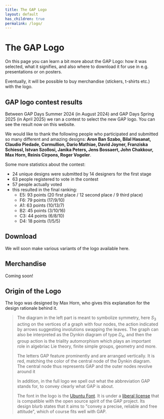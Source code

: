 ```yaml
---
title: The GAP Logo
layout: default
has_children: true
permalink: /logo/
---
```


# The GAP Logo

On this page you can learn a bit more about the GAP Logo: how it was selected,
what it signifies, and also where to download it for use in e.g. presentations
or on posters.

Eventually, it will be possible to buy merchandise (stickers, t-shirts etc.) with the logo.

## GAP logo contest results

Between GAP Days Summer 2024 (in August 2024) and GAP Days Spring 2025 (in April 2025)
we ran a contest to select the new GAP logo. You can see the result now on this
website.

We would like to thank the following people who participated and submitted so many different
and amazing designs:
**Aron Ban Szabo, Bilal Hasanat, Claudio Piedade, Cormullion, Dario Mathiae, David Joyner, Franziska Schiessl, Istvan Szollosi, Janika Peters, Jens Bossaert, John Chakkour, Max Horn, Reinis Cirpons, Roger Vogeler**.


Some more statistics about the contest:
- 24 unique designs were submitted by 14 designers for the first stage
- 63 people registered to vote in the contest
- 57 people actually voted
- this resulted in the final ranking:
  - E5: 93 points (20 first place / 12 second place / 9 third place)
  - F6: 79 points (17/9/10)
  - A1: 63 points (10/13/7)
  - B2: 45 points (3/10/16)
  - C3: 44 points (6/8/10)
  - D4: 18 points (1/5/5)

## Download

We will soon make various variants of the logo available here.

## Merchandise

Coming soon!

## Origin of the Logo

The logo was designed by Max Horn, who gives this explanation for the
design rationale behind it.

> The diagram in the left part is meant to symbolize symmetry, here $S_3$
> acting on the vertices of a graph with four nodes, the action indicated by
> arrows suggesting involutions swapping the leaves. The graph can also be
> interpreted as the Dynkin diagram of type $D_4$, and then the group action
> is the triality automorphism which plays an important role in algebriac Lie
> theory, finite simple groups, geometry and more.
> 
> The letters GAP feature prominently and are arranged vertically. It is red,
> matching the color of the central node of the Dynkin diagram. The central node
> thus represents GAP and the outer nodes revolve around it
> 
> In addition, in the full logo we spell out what the abbreviation GAP stands
> for, to convey clearly what GAP is about.
> 
> The font in the logo is the [Ubuntu Font](https://design.ubuntu.com/font/). It
> is under a [liberal license](https://ubuntu.com/legal/font-licence) that is
> compatible with the open source spirit of the GAP project. Its design blurb
> states that it aims to "convey a precise, reliable and free attitude", which
> of course fits well with GAP.
